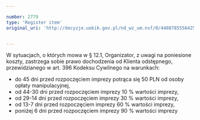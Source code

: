 ```yaml
---

number: 2779
type: 'Register item'
original_uri: 'http://decyzje.uokik.gov.pl/nd_wz_um.nsf/0/4488785556425AD3C125797A00328F03?OpenDocument'


---
```


W sytuacjach, o których mowa w § 12.1, Organizator, z uwagi na poniesione koszty, zastrzega sobie prawo dochodzenia od Klienta odstępnego, przewidzianego w art. 396 Kodeksu Cywilnego na warunkach: 
- do 45 dni przed rozpoczęciem imprezy potrąca się 50 PLN od osoby opłaty manipulacyjnej, 
- od 44-30 dni przed rozpoczęciem imprezy 10 % wartości imprezy, 
- od 29-14 dni przed rozpoczęciem imprezy 30 % wartości imprezy, 
- od 13-7 dni przed rozpoczęciem imprezy 60 % wartości imprezy, 
- poniżej 6 dni przed rozpoczęciem imprezy 90 % wartości imprezy
